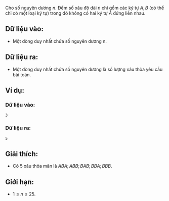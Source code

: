 Cho số nguyên dương $n$. Đếm số xâu độ dài $n$ chỉ gồm các ký tự $A, B$ (có thể chỉ có một loại ký tự) trong đó không có hai ký tự $A$ đứng liền nhau.

## Dữ liệu vào:
- Một dòng duy nhất chứa số nguyên dương n.

## Dữ liệu ra:
- Một dòng duy nhất chứa số nguyên dương là số lượng xâu thỏa yêu cầu bài toán.

## Ví dụ:
### Dữ liệu vào:
```
3
```

### Dữ liệu ra:
```
5
```

## Giải thích:
- Có $5$ xâu thỏa mãn là $ABA; ABB; BAB; BBA; BBB$.

## Giới hạn:
- $1 ≤ n ≤ 25$.